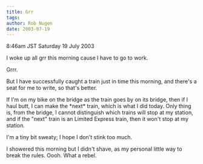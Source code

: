 ```yaml
---
title: Grr
tags: 
author: Rob Nugen
date: 2003-07-19
---
```


<p class=date>8:46am JST Saturday 19 July 2003</p>

<p>I woke up all grr this morning cause I have to go to work.</p>

<p>Grrr.</p>

<p>But I have successfully caught a train just in time this morning,
and there's a seat for me to write, so that's better.</p>

<p>If I'm on my bike on the bridge as the train goes by on its bridge,
then if I haul butt, I can make the *next* train, which is what I did
today.  Only thing is, from the bridge, I cannot distinguish which
trains will stop at my station, and if the "next" train is an Limited
Express train, then it won't stop at my station.</p>

<p>I'm a tiny bit sweaty; I hope I don't stink too much.</p>

<p>I showered this morning but I didn't shave, as my personal little
way to break the rules.  Oooh.  What a rebel.</p>

